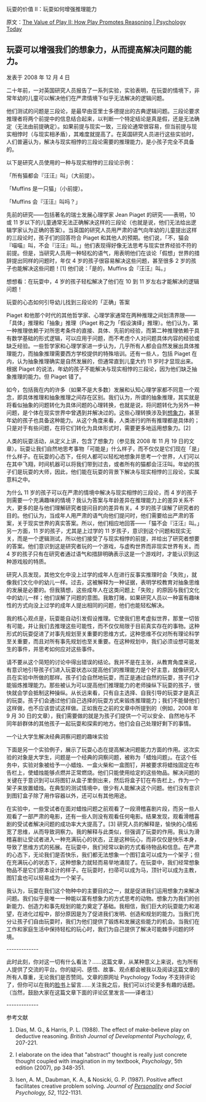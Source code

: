 玩耍的价值 II：玩耍如何增强推理能力

原文：[The Value of Play II: How Play Promotes Reasoning | Psychology Today](https://www.psychologytoday.com/us/blog/freedom-learn/200812/the-value-play-ii-how-play-promotes-reasoning)

## 玩耍可以增强我们的想象力，从而提高解决问题的能力。

发表于 2008 年 12 月 4 日

二十年前，一对英国研究人员报告了一系列实验，实验表明，在玩耍的情境下，非常年幼的儿童可以解决他们在严肃情境下似乎无法解决的逻辑问题。

他们测试的问题是三段论，是最早由亚里士多德提出的古典逻辑问题。三段论要求推理者将两个前提中的信息结合起来，以判断一个特定结论是真是假，还是无法确定（无法由前提确定）。如果前提与现实一致，三段论通常很容易，但当前提与现实相悖时（与现实相矛盾），其难度就提高了。在英国研究人员进行这些实验时，人们普遍认为，解决与现实相悖的三段论需要的推理能力，是小孩子完全不具备的。

以下是研究人员使用的一种与现实相悖的三段论示例：

「所有猫都会『汪汪』叫」（大前提）。

「Muffins 是一只猫」（小前提）。

「Muffins 会『汪汪』叫吗？」

先前的研究——包括著名的瑞士发展心理学家 Jean Piaget 的研究——表明，10 或 11 岁以下的儿童通常无法正确解决这样的三段论（也就是说，他们无法给出逻辑学家认为正确的答案）。当英国的研究人员用严肃的语气向年幼的儿童提出这样的三段论时，孩子们的回答符合 Piaget 和其他人的预期。他们说，「不，猫会『喵喵』叫，不会『汪汪』叫。」他们表现得好像无法思考与现实世界经验不符的前提。但是，当研究人员用一种轻松的语气，用表明他们在谈论「假想」世界的措辞提出同样的问题时，年仅 4 岁的孩子很容易解决这些问题，甚至很多 2 岁的孩子也能解决这些问题！[1] 他们说：「是的，Muffins 会『汪汪』叫。」

想想看：在玩耍中，4 岁的孩子轻松解决了他们在 10 到 11 岁左右才能解决的逻辑问题！

玩耍的心态如何引导幼儿找到三段论的「正确」答案

Piaget 和他那个时代的其他哲学家、心理学家通常在两种推理之间划清界限——「具体」推理和「抽象」推理（Piaget 称之为「假设演绎」推理）。他们认为，第一种推理依赖于对所思考条件的直接、具体、先前的经验，而第二种推理依赖于具有数学基础的形式逻辑，可以应用于问题，而不考虑个人对问题具体内容的经验或缺乏经验。一些哲学家和心理学家进一步认为，几乎所有人都会自然发展出具体推理能力，而抽象推理需要西方学校提供的特殊培训。还有一些人，包括 Piaget 在内，认为抽象推理确实是自然发展的，但通常直到儿童大约 11 岁时才显现出来。根据 Piaget 的说法，年幼的孩子不能解决与现实相悖的三段论，因为他们缺乏抽象推理的能力。但 Piaget 错了。

如今，包括我在内的许多（如果不是大多数）发展和认知心理学家都不同意一个观念，即具体推理和抽象推理之间存在区别。我们认为，所谓的抽象推理，其实就是将看似抽象的问题转化为具体问题的心理转换，也就是说，将问题转化为另外一种问题，是个体在现实世界中曾遇到并解决过的。这些心理转换涉及到[想象力](https://www.psychologytoday.com/us/basics/imagination)，甚至年幼的孩子也具备这种能力。从这个角度来看，人类进行的所有推理都是具体的；只是对于有些问题，在将它们转化为具体形式时，需要更多地运用想象力。[2]

人类的玩耍活动，从定义上讲，包含了想象力（参见我 2008 年 11 月 19 日的文章）。玩耍让我们自然地思考事物「可能是」什么样子，而不仅仅是它们现在「是」什么样子。在玩耍的心态下，任何人都可以轻松地想象并思考一个世界，人们可以在其中飞翔，时间机器可以将我们带到过去，或者所有的猫都会汪汪叫。年幼的孩子们是玩耍的大师，因此，他们能在玩耍的背景下解决与现实相悖的三段论，实属意料之中。

为什么 11 岁的孩子可以在严肃的情境中解决与现实相悖的三段论，而 4 岁的孩子则需要一个充满趣味的情境？我认为答案与年龄差异在推理能力上的差异关系不大，更多的是与他们理解研究者提问目的的差异有关。4 岁的孩子误解了研究者的目的。他们认为，当成年人用严肃的语气向他们提问时，他们需要给出严肃的答案，关于现实世界的真实答案。所以，他们相应地回答——「猫不会『汪汪』叫。」另一方面，11 岁的孩子，尤其是上过学的 11 岁孩子，意识到这个问题和现实无关，而是一个逻辑测试，所以他们接受了与现实相悖的前提，并给出了研究者想要的答案。他们意识到这是研究者玩的一个游戏，与虚构世界而非现实世界有关。而 4 岁的孩子只有在研究者通过语气和措辞明确表示这是一个游戏时，才能认识到这种游戏般的特质。

研究人员发现，其他文化中没上过学的成年人在进行反事实推理时会「失败」，就像我们文化中的幼儿一样。过去，这被解释为一种证据，表明学校教育对抽象思维的发展是必要的。但我猜想，这些成年人在这类问题上「失败」的原因与我们文化中的幼儿一样；他们误解了问题的意图。我敢打赌，如果研究人员以一种富有趣味性的方式向没上过学的成年人提出相同的问题，他们也能轻松解决。

我的核心观点是，玩耍能自动引发假设推理。它使我们思考虚拟世界，那里一切皆有可能，并让我们去推理这些可能性，而不仅仅局限于目前真实存在的事物。这种形式的玩耍促进了对事先规划至关重要的思维方式，这种思维不仅对所有理论科学至关重要，而且对所有事先规划也至关重要。在这种规划中，我们必须设想可能发生的事件，并思考如何应对这些事件。

请不要从这个简短的讨论中得出错误的结论。我并不是在主张，从教育角度来说，有意识地引导孩子们进入玩耍状态以提高他们的推理能力是个好主意，就像研究人员在实验中所做的那样。孩子们会自然地玩耍，而正是通过自然的玩耍，孩子们才能锻炼推理能力。那些被认为可以提高他们推理能力的老师操纵下玩耍的孩子，很快就会学会抵制这种操纵。从长远来看，只有自主选择、自我引导的玩耍才是真正的玩耍。孩子们会通过他们自己选择的玩耍方式来锻炼推理能力；我们不能替他们这样做，也不应该尝试这样做。正如我在之前的文章中所提到的（例如，2008 年 9 月 30 日的文章），我们需要做的就是为孩子们提供一个可以安全、自然地与不同年龄群体的其他孩子一起玩耍和探索的地方。他们会自己处理好剩下的事情。

一个让大学生解决经典洞察问题的趣味实验

下面是另一个实验例子，展示了玩耍心态在提高解决问题能力方面的作用。这次实验的对象是大学生，问题是一个经典的洞察问题，被称为「蜡烛问题」。在这个任务中，实验对象被给予一小蜡烛、一盒火柴和一盒图钉，并被要求将蜡烛固定在布告栏上，使蜡烛能够点燃并正常燃烧。他们只能使用给定的这些物品。解决问题的关键在于意识到可以将图钉从盒子里倒出来，然后将盒子钉在布告栏上，作为一个架子来放置蜡烛。在典型的测试情境中，很少有人能解决这个问题。他们没有意识到图钉盒子除了用作容器以外，还可以有其他用途。

在实验中，一些受试者在面对蜡烛问题之前观看了一段滑稽喜剧片段，而另一些人观看了一部严肃的电影，还有一些人则没有观看任何电影。结果发现，观看滑稽喜剧的受试者解决问题的成功率大大提高了。[3] 研究人员的解释是，愉快的心情拓宽了思维，从而导致洞察力。我的解释与此类似，但强调了玩耍的作用。我认为滑稽喜剧让受试者进入一种充满玩心的状态，正是这种玩心，而非仅仅是快乐本身，导致了思维方式的拓展。在玩耍中，我们经常以新的方式看待物品和信息。在严肃的心态下，无论我们是否快乐，我们都无法想象一个图钉盒可以成为一个架子；但在充满玩心的状态下，这种想象力就轻而易举地涌现了。在玩耍中，我们经常想象物品不是它们原本设计的样子。在玩耍时，扫帚可以成为马，顶针可以成为主教，图钉盒也可以轻易成为一个架子。

我认为，玩耍在我们这个物种中的主要目的之一，就是促进我们运用想象力来解决问题。我们似乎是唯一一种能以富有想象力的方式思考的动物。想象力为我们的创新能力、创造力和事先规划的能力奠定了基础。我相信，我们巨大的玩耍能力和渴望，在进化过程中，部分原因是为了促进我们发明、创造和规划的能力。当我们充分让孩子们自由玩耍时，我们为他们提供了锻炼和发展这些能力的机会。当我们在工作和家庭生活中保持轻松的玩心时，我们为自己提供了解决可能棘手问题的环境。

\-------------

此时此刻，你对这一切有什么看法？……这篇文章，从某种意义上来说，也为所有人提供了交流的平台。你的疑问、感悟、故事、观点都会被我以及阅读这篇文章的所有人尊重，无论我们是否赞同。文章的原网址 Psychology Today 不支持评论了，但你可以在我的[脸书](https://www.facebook.com/peter.gray.3572)上留言……关注我之后，我们可以讨论更多有趣的话题。（当然，鼓励大家在这篇文章下面的评论区里发言——译者注）

\-------------

参考文献

1. Dias, M. G., & Harris, P. L. (1988). The effect of make-believe play on deductive reasoning. *British Journal of Developmental Psychology, 6*, 207-221.

2. I elaborate on the idea that "abstract" thought is really just concrete thought coupled with imagination in my textbook, *Psychology*, 5th edition (2007), pp 348-351.

3. Isen, A. M., Daubman, K. A., & Nosicki, G. P. (1987). Positive affect facilitates creative problem solving. *Journal of [Personality](https://www.psychologytoday.com/us/basics/personality) and Social Psychology, 52*, 1122-1131.